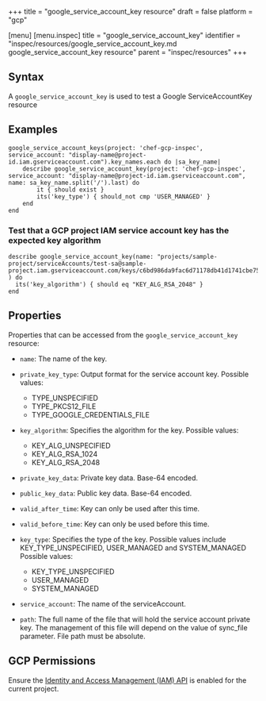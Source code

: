 +++
title = "google_service_account_key resource"
draft = false
platform = "gcp"

[menu]
  [menu.inspec]
    title = "google_service_account_key"
    identifier = "inspec/resources/google_service_account_key.md google_service_account_key resource"
    parent = "inspec/resources"
+++


## Syntax
A `google_service_account_key` is used to test a Google ServiceAccountKey resource

## Examples
```
google_service_account_keys(project: 'chef-gcp-inspec', service_account: "display-name@project-id.iam.gserviceaccount.com").key_names.each do |sa_key_name|
	describe google_service_account_key(project: 'chef-gcp-inspec', service_account: "display-name@project-id.iam.gserviceaccount.com", name: sa_key_name.split('/').last) do
		it { should exist }
		its('key_type') { should_not cmp 'USER_MANAGED' }
	end
end
```

### Test that a GCP project IAM service account key has the expected key algorithm

    describe google_service_account_key(name: "projects/sample-project/serviceAccounts/test-sa@sample-project.iam.gserviceaccount.com/keys/c6bd986da9fac6d71178db41d1741cbe751a5080" ) do
      its('key_algorithm') { should eq "KEY_ALG_RSA_2048" }
    end

## Properties
Properties that can be accessed from the `google_service_account_key` resource:


  * `name`: The name of the key.

  * `private_key_type`: Output format for the service account key.
  Possible values:
    * TYPE_UNSPECIFIED
    * TYPE_PKCS12_FILE
    * TYPE_GOOGLE_CREDENTIALS_FILE

  * `key_algorithm`: Specifies the algorithm for the key.
  Possible values:
    * KEY_ALG_UNSPECIFIED
    * KEY_ALG_RSA_1024
    * KEY_ALG_RSA_2048

  * `private_key_data`: Private key data. Base-64 encoded.

  * `public_key_data`: Public key data. Base-64 encoded.

  * `valid_after_time`: Key can only be used after this time.

  * `valid_before_time`: Key can only be used before this time.

  * `key_type`: Specifies the type of the key. Possible values include KEY_TYPE_UNSPECIFIED, USER_MANAGED and SYSTEM_MANAGED
  Possible values:
    * KEY_TYPE_UNSPECIFIED
    * USER_MANAGED
    * SYSTEM_MANAGED

  * `service_account`: The name of the serviceAccount.

  * `path`: The full name of the file that will hold the service account private key. The management of this file will depend on the value of sync_file parameter.  File path must be absolute.


## GCP Permissions

Ensure the [Identity and Access Management (IAM) API](https://console.cloud.google.com/apis/library/iam.googleapis.com/) is enabled for the current project.
